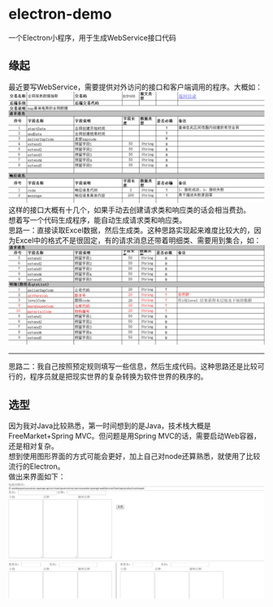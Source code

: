 # electron-demo
一个Electron小程序，用于生成WebService接口代码

## 缘起
最近要写WebService，需要提供对外访问的接口和客户端调用的程序。大概如：
![](images/1.png)  
这样的接口大概有十几个，如果手动去创建请求类和响应类的话会相当费劲。  
想着写一个代码生成程序，能自动生成请求类和响应类。  
思路一：直接读取Excel数据，然后生成类。这种思路实现起来难度比较大的，因为Excel中的格式不是很固定，有的请求消息还带着明细类、需要用到集合，如：
![](images/3.png)  

---

思路二：我自己按照预定规则填写一些信息，然后生成代码。这种思路还是比较可行的，程序员就是把现实世界的复杂转换为软件世界的秩序的。


## 选型
因为我对Java比较熟悉，第一时间想到的是Java，技术栈大概是FreeMarket+Spring MVC。但问题是用Spring MVC的话，需要启动Web容器，还是相对复杂。  
想到使用图形界面的方式可能会更好，加上自己对node还算熟悉，就使用了比较流行的Electron。  
做出来界面如下：
![](images/2.png)  